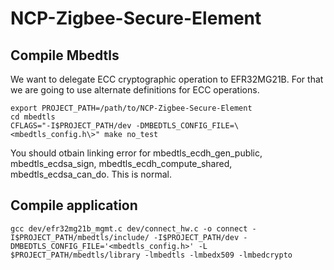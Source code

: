 # NCP-Zigbee-Secure-Element

## Compile Mbedtls

We want to delegate ECC cryptographic operation to EFR32MG21B. For that we are going to use alternate definitions for ECC operations.

```
export PROJECT_PATH=/path/to/NCP-Zigbee-Secure-Element
cd mbedtls
CFLAGS="-I$PROJECT_PATH/dev -DMBEDTLS_CONFIG_FILE=\<mbedtls_config.h\>" make no_test
```
You should otbain linking error for mbedtls_ecdh_gen_public, mbedtls_ecdsa_sign, mbedtls_ecdh_compute_shared, mbedtls_ecdsa_can_do.
This is normal.

## Compile application

```
gcc dev/efr32mg21b_mgmt.c dev/connect_hw.c -o connect -I$PROJECT_PATH/mbedtls/include/ -I$PROJECT_PATH/dev -DMBEDTLS_CONFIG_FILE='<mbedtls_config.h>' -L $PROJECT_PATH/mbedtls/library -lmbedtls -lmbedx509 -lmbedcrypto
```
